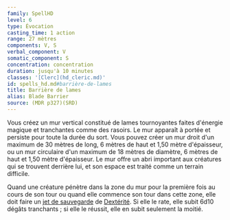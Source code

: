 ```yaml
---
family: SpellHD
level: 6
type: Évocation
casting_time: 1 action
range: 27 mètres
components: V, S
verbal_component: V
somatic_component: S
concentration: concentration
duration: jusqu'à 10 minutes
classes: '[Clerc](hd_cleric.md)'
id: spells_hd.md#barrière-de-lames
title: Barrière de lames
alias: Blade Barrier
source: (MDR p327)(SRD)
---
```


Vous créez un mur vertical constitué de lames tournoyantes faites d'énergie magique et tranchantes comme des rasoirs. Le mur apparaît à portée et persiste pour toute la durée du sort. Vous pouvez créer un mur droit d'un maximum de 30 mètres de long, 6 mètres de haut et 1,50 mètre d'épaisseur, ou un mur circulaire d'un maximum de 18 mètres de diamètre, 6 mètres de haut et 1,50 mètre d'épaisseur. Le mur offre un abri important aux créatures qui se trouvent derrière lui, et son espace est traité comme un terrain difficile.

Quand une créature pénètre dans la zone du mur pour la première fois au cours de son tour ou quand elle commence son tour dans cette zone, elle doit faire un [jet de sauvegarde](hd_abilities_jets_de_sauvegarde.md) de [Dextérité](hd_abilities_dexterity.md). Si elle le rate, elle subit 6d10 dégâts tranchants ; si elle le réussit, elle en subit seulement la moitié.

